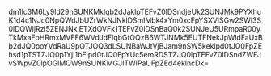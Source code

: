 dm1lc3M6Ly9ld29nSUNKMklqb2dJaklpTEFvZ0lDSndjeUk2SUNJMk9PYXhuK1d4c1NJc0NpQWdJbUZrWkNJNklDSmlMbk4xYm0xcFpYSXVlSGw2SWl3S0lDQWljRzl5ZENJNklETXdOVFk1TEFvZ0lDSnBaQ0k2SUNJeU5URmpaR00yTkMxaFpHRmxMVFF6WVdJdFlqbGtOQzB6WTJNMk5EUTFNekJpWldFaUxBb2dJQ0poYVdRaU9pQTJOQ3dLSUNBaWJtVjBJam9nSW5keklpd0tJQ0FpZEhsd1pTSTZJQ0p1YjI1bElpd0tJQ0FpYUc5emRDSTZJQ0lpTEFvZ0lDSndZWFJvSWpvZ0lpOGlMQW9nSUNKMGJITWlPaUFpZEd4eklncDk=
